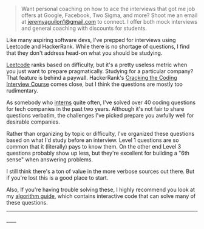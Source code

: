 > Want personal coaching on how to ace the interviews that got me
  job offers at Google, Facebook, Two Sigma, and more? Shoot me an
  email at [jeremyaguilon1@gmail.com](mailto:jeremyaguilon1@gmail.com)
  to connect. I offer both mock interviews and general coaching with
  discounts for students.

Like many aspiring software devs, I've prepped for interviews using Leetcode and
HackerRank. While there is no shortage of questions, I find that they don't
address head-on what you should be studying. 

[Leetcode](https://leetcode.com/problemset/all/) ranks based on difficulty,
but it's a pretty useless metric when you just want to prepare pragmatically.
Studying for a particular company? That feature is behind a paywall.
HackerRank's [Cracking the Coding Interview Course](https://www.hackerrank.com/domains/tutorials/cracking-the-coding-interview)
comes close, but I think the questions are mostly too rudimentary.


As somebody who [interns](/professional) quite often, I've solved over 40 coding questions
for tech companies in the past two years. Although it's not fair to share questions verbatim, the
challenges I've picked prepare you awfully well for desirable companies.


Rather than organizing by topic or difficulty, I've organized these questions
based on what I'd study before an interview. Level 1 questions are so common
that it (literally) pays to know them. On the other end Level 3 questions
probably show up less, but they're excellent for building a "6th sense" when answering
problems.

I still think there's a ton of value in the more verbose sources out there. But
if you're lost this is a good place to start.

Also, If you're having trouble solving these, I highly recommend you look at
my [algorithm guide](/blog/a_collection_of_whiteboard_interview_templates), which
contains interactive code that can solve many of these questions.

____

<SubscribeForm />
____

<CramScore />

